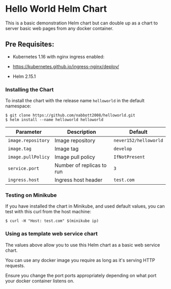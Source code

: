 # Hello World Helm Chart

This is a basic demonstration Helm chart but can double up as a chart to server basic web pages from any docker container.

## Pre Requisites:

* Kubernetes 1.16 with nginx ingress enabled:

* https://kubernetes.github.io/ingress-nginx/deploy/

* Helm 2.15.1

### Installing the Chart

To install the chart with the release name `helloworld` in the default
namespace:

```
$ git clone https://github.com/nabbott2008/helloworld.git
$ helm install --name helloworld helloworld
```


| Parameter                                      | Description                                                                                                                                                              | Default                                                            |
|------------------------------------------------|--------------------------------------------------------------------------------------------------------------------------------------------------------------------------|--------------------------------------------------------------------|
| `image.repository`                                       | Image repository                                                                                                                                               | `never152/helloworld`                                            
|`image.tag`| Image tag                                    |         `develop`                                                                                                         |
| `image.pullPolicy`                              | Image pull policy                                                                                                                                              | `IfNotPresent`                                                     |
| `service.port`                                     | Number of replicas to run                                                                                                                                                           | `3`                                                                |
| `ingress.host`                                     | Ingress host header                                                                                                                                                           | `test.com`                                                                |

### Testing on Minikube

If you have installed the chart in Minikube, and used default values, you can test with this curl from the host machine:

```
$ curl -H "Host: test.com" $(minikube ip)
```

### Using as template web service chart

The values above allow you to use this Helm chart as a basic web service chart.

You can use any docker image you require as long as it's serving HTTP requests.

Ensure you change the port ports appropriately depending on what port your docker container listens on.
